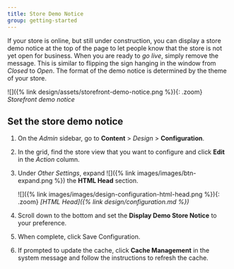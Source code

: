 ```yaml
---
title: Store Demo Notice
group: getting-started
---
```


If your store is online, but still under construction, you can display a store demo notice at the top of the page to let people know that the store is not yet open for business. When you are ready to _go live_, simply remove the message. This is similar to flipping the sign hanging in the window from _Closed_ to _Open_. The format of the demo notice is determined by the theme of your store.

![]({% link design/assets/storefront-demo-notice.png %}){: .zoom}
_Storefront demo notice_

## Set the store demo notice

1. On the _Admin_ sidebar, go to **Content** > _Design_ > **Configuration**.

1. In the grid, find the store view that you want to configure and click **Edit** in the _Action_ column.

1. Under _Other Settings_, expand ![]({% link images/images/btn-expand.png %}) the **HTML Head** section.

   ![]({% link images/images/design-configuration-html-head.png %}){: .zoom}
   _[HTML Head]({% link design/configuration.md %})_

1. Scroll down to the bottom and set the **Display Demo Store Notice** to your preference.

1. When complete, click <span class="btn">Save Configuration</span>.

1. If prompted to update the cache, click **Cache Management** in the system message and follow the instructions to refresh the cache.
